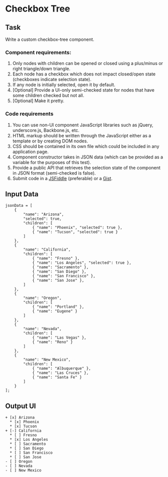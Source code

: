 Checkbox Tree
===========

Task 
----

Write a custom checkbox-tree component. 

### Component requirements:

1.  Only nodes with children can be opened or closed using a plus/minus or right triangle/down triangle.
2.  Each node has a checkbox which does not impact closed/open state (checkboxes indicate selection state).
3.  If any node is initially selected, open it by default. 
4.  [Optional] Provide a UI-only semi-checked state for nodes that have some children checked but not all.
5.  [Optional] Make it pretty.

### Code requirements

1.  You can use non-UI component JavaScript libraries such as jQuery, underscore.js, Backbone.js, etc.
2.  HTML markup should be written through the JavaScript either as a template or by creating DOM nodes.
3.  CSS should be contained in its own file which could be included in any application page.
4.  Component constructor takes in JSON data (which can be provided as a variable for the purposes of this test).
5.  Provide a public API that retrieves the selection state of the component in JSON format (semi-checked is false). 
6.  Submit code in a [JSFiddle](http://jsfiddle.net) (preferable) or a [Gist](http://gist.github.com/).

Input Data
----------

    jsonData = [
        {
            "name": "Arizona",
            "selected": true,
            "children": [
                { "name": "Phoenix", "selected": true },
                { "name": "Tucson", "selected": true }
            ]
        },
        {
            "name": "California",
            "children": [
                { "name": "Fresno" },
                { "name": "Los Angeles", "selected": true },
                { "name": "Sacramento" },
                { "name": "San Diego" },
                { "name": "San Francisco" },
                { "name": "San Jose" },
            ]
        },
        {
            "name": "Oregon",
            "children": [
                { "name": "Portland" },
                { "name": "Eugene" }
            ]
        },
        {
            "name": "Nevada",
            "children": [
                { "name": "Las Vegas" },
                { "name": "Reno" }
            ]
        },
        {
            "name": "New Mexico",
            "children": [
                { "name": "Albuquerque" },
                { "name": "Las Cruces" },
                { "name": "Santa Fe" }
            ]
        }
    ];


Output UI
---------

    + [x] Arizona
      * [x] Phoenix
      * [x] Tucson
    + [-] California
      * [ ] Fresno
      * [x] Los Angeles
      * [ ] Sacramento
      * [ ] San Diego
      * [ ] San Francisco
      * [ ] San Jose
    - [ ] Oregon
    - [ ] Nevada
    - [ ] New Mexico


